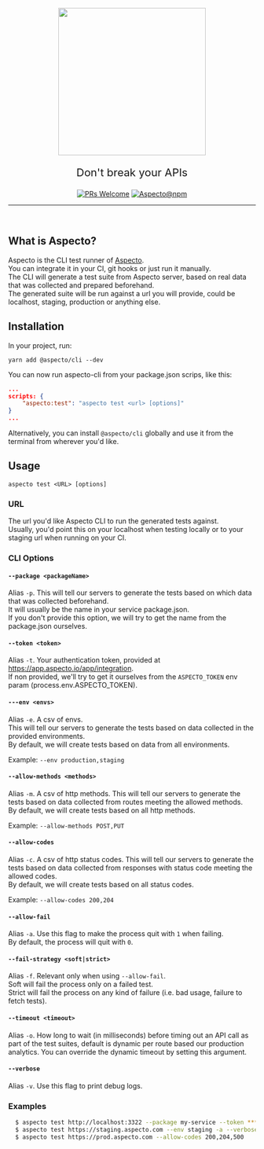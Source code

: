 <p align="center">
  <img src="https://logo.aspecto.io/logo-v2.png"  style="width: 300px" width="300"/>
</p>

<p align="center" style="font-size: 22px">
  Don't break your APIs
</p>

<p align="center" style="font-size: 22px">
<p align="center">
  <a href="https://github.com/aspecto-io/aspecto/pulls"><img src="https://img.shields.io/badge/PRs-welcome-brightgreen.svg?style=flat-square" alt="PRs Welcome"/></a>
  <a href="https://www.npmjs.com/package/@aspecto/cli"><img src="https://img.shields.io/npm/v/@aspecto/cli.svg" alt="Aspecto@npm"/></a>
</p>
</p>

---
<br/>

## What is Aspecto?
Aspecto is the CLI test runner of [Aspecto](https://app.aspecto.io/).  
You can integrate it in your CI, git hooks or just run it manually.  
The CLI will generate a test suite from Aspecto server, based on real data that was collected and prepared beforehand.  
The generated suite will be run against a url you will provide, could be localhost, staging, production or anything else.

## Installation

In your project, run:  
```
yarn add @aspecto/cli --dev
```

You can now run aspecto-cli from your package.json scrips, like this:
```json
...
scripts: {
    "aspecto:test": "aspecto test <url> [options]"
}
...
```
Alternatively, you can install `@aspecto/cli` globally and use it from the terminal from wherever you'd like.

## Usage
`aspecto test <URL> [options]`

### URL 

The url you'd like Aspecto CLI to run the generated tests against.  
Usually, you'd point this on your localhost when testing locally or to your staging url when running on your CI.

### CLI Options

#### `--package <packageName>`

Alias `-p`. This will tell our servers to generate the tests based on which data that was collected beforehand.  
It will usually be the name in your service package.json.  
If you don't provide this option, we will try to get the name from the package.json ourselves.


#### `--token <token>`

Alias `-t`. Your authentication token, provided at https://app.aspecto.io/app/integration.  
If non provided, we'll try to get it ourselves from the `ASPECTO_TOKEN` env param (process.env.ASPECTO_TOKEN).

#### `---env <envs>`

Alias `-e`. A csv of envs.  
This will tell our servers to generate the tests based on data collected in the provided environments.  
By default, we will create tests based on data from all environments.

Example: `--env production,staging`

#### `--allow-methods <methods>`

Alias `-m`. A csv of http methods.
This will tell our servers to generate the tests based on data collected from routes meeting the allowed methods.  
By default, we will create tests based on all http methods.

Example: `--allow-methods POST,PUT`

#### `--allow-codes`

Alias `-c`. A csv of http status codes.
This will tell our servers to generate the tests based on data collected from responses with status code meeting the allowed codes.  
By default, we will create tests based on all status codes.

Example: `--allow-codes 200,204`

#### `--allow-fail`

Alias `-a`. Use this flag to make the process quit with `1` when failing.  
By default, the process will quit with `0`. 

#### `--fail-strategy <soft|strict>`

Alias `-f`. Relevant only when using `--allow-fail`.  
Soft will fail the process only on a failed test.  
Strict will fail the process on any kind of failure (i.e. bad usage, failure to fetch tests).  


#### `--timeout <timeout>`
Alias `-o`. How long to wait (in milliseconds) before timing out an API call as part of the test suites, default is dynamic per route based our production analytics.
You can override the dynamic timeout by setting this argument.

#### `--verbose`

Alias `-v`. Use this flag to print debug logs.

### Examples

```bash
  $ aspecto test http://localhost:3322 --package my-service --token **** --allow-fail --env development -c 200,404 -m GET
  $ aspecto test https://staging.aspecto.com --env staging -a --verbose
  $ aspecto test https://prod.aspecto.com --allow-codes 200,204,500
```

